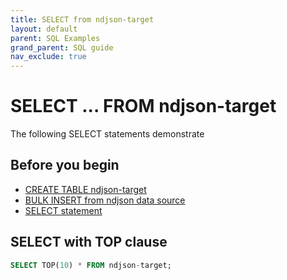 ```yaml
---
title: SELECT from ndjson-target
layout: default
parent: SQL Examples
grand_parent: SQL guide
nav_exclude: true
---
```

# SELECT ... FROM ndjson-target

The following SELECT statements demonstrate

## Before you begin

* [CREATE TABLE ndjson-target](/docs/sql-guide/examples/sql-eg-table-create/sql-eg-table-create-ndjson-target)
* [BULK INSERT from ndjson data source](/docs/sql-guide/examples/sql-eg-insert-bulk-ndjson)
* [SELECT statement](/docs/sql-guide/statements/statement-select)

## SELECT with TOP clause

```sql
SELECT TOP(10) * FROM ndjson-target;
```
